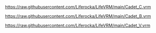 
https://raw.githubusercontent.com/Liferocka/LifeVRM/main/Cadet_C.vrm

https://raw.githubusercontent.com/Liferocka/LifeVRM/main/Cadet_B.vrm

https://raw.githubusercontent.com/Liferocka/LifeVRM/main/Cadet_V.vrm
